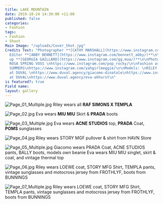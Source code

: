 ```yaml
---
title: LAKE MOUNTAIN
date: 2019-10-24 14:39:00 +11:00
published: false
categories:
- Fashion
tags:
- Fashion
- Shoot
Main Image: "/uploads/Cover_Shot.jpg"
Credits Text: "Photographer **[CATHY MARSHALL](https://www.instagram.com/cathylmarshall/)**\n\nFashion
  Editor **[ABBY BENNETT](https://www.instagram.com/bennett_abby/)**\n\nHair & Make
  up **[GEORGIA GAILLARD](https://www.instagram.com/gg.mua/)**\n\nPhoto assistant
  ROSA SPRING VOSS \nhttps://www.instagram.com/pop_rocky/\n\nFashion assistant MEG
  SUMMERS\nhttps://www.instagram.com/yahgirlmeggie/\n\nModels: \nRILEY at PEOPLE \nhttps://people.agency/\nhttps://www.instagram.com/ri13d/\nGIACOMO
  at DUVAL \nhttps://www.duval.agency/giacomo-dinatale\nhttps://www.instagram.com/modinatale/?hl=en\nEVA
  at DUVAL\nhttps://www.duval.agency/eva-akhurst\n"
is featured?: true
Field name: 
layout: gallery
---
```


![Page_01_Multiple.jpg](/uploads/Page_01_Multiple.jpg)
Riley wears all **RAF SIMONS X TEMPLA**

![Page_02.jpg](/uploads/Page_02.jpg)
Eva wears **MIU MIU** Skirt & **PRADA** boots 

![Page_03_Multiple.jpg](/uploads/Page_03_Multiple.jpg)
Eva wears **ACNE STUDIOS** top, **PRADA** Coat, **POMS** sunglasses

![Page_04.jpg](/uploads/Page_04.jpg)
Riley wears STORY MGF pullover & shirt from HAVN Store 

![Page_05_Multiple.jpg](/uploads/Page_05_Multiple.jpg)
Giacomo wears PRADA Coat, ACNE STUDIOS pants, BALLY boots, models own beanie
Eva wears MIU MIU singlet, skirt & coat, and vintage thermal top 

![Page_06.jpg](/uploads/Page_06.jpg)
Riley wears LOEWE coat, STORY MFG Shirt, TEMPLA pants, vintage sunglasses and motocross jersey from FROTHLYF, boots from BUNNINGS

![Page_07_Multiple.jpg](/uploads/Page_07_Multiple.jpg)
Riley wears LOEWE coat, STORY MFG Shirt, TEMPLA pants, vintage sunglasses and motocross jersey from FROTHLYF, boots from BUNNINGS
